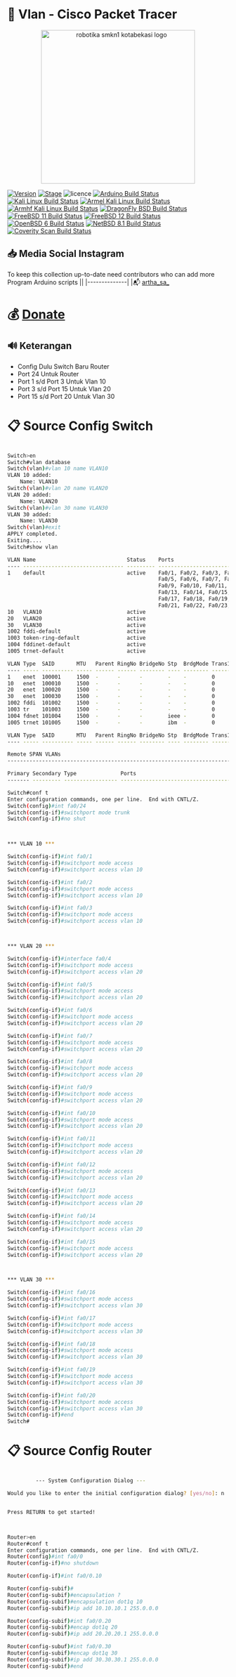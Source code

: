 

# :pushpin: Vlan - Cisco Packet Tracer



<p align="center">
  <img src="https://i.postimg.cc/NjqY4fCh/logo.jpg" alt="robotika smkn1 kotabekasi logo"/ style="height:350px;" "width: 350px;">
</p>


[![Version](https://img.shields.io/badge/VENOM-1.0.17-brightgreen.svg?maxAge=259200)]()
[![Stage](https://img.shields.io/badge/Release-Stable-brightgreen.svg)]()
![licence](https://img.shields.io/badge/license-GPLv3-brightgreen.svg)
[![Arduino Build Status](https://buildbot.aircrack-ng.org/badges/aircrack-ng-alpine.svg?left_text=Alpine%20Linux%20Build)](##Link##)
[![Kali Linux Build Status](https://buildbot.aircrack-ng.org/badges/aircrack-ng-kali.svg?left_text=Kali%20Linux%20Build)](##Link##)
[![Armel Kali Linux Build Status](https://buildbot.aircrack-ng.org/badges/aircrack-ng-armel.svg?left_text=Armel%20Kali%20Linux%20Build)](##Link##)
[![Armhf Kali Linux Build Status](https://buildbot.aircrack-ng.org/badges/aircrack-ng-armhf.svg?left_text=Armhf%20Kali%20Linux%20Build)](##Link##)
[![DragonFly BSD Build Status](https://buildbot.aircrack-ng.org/badges/aircrack-ng-dfly.svg?left_text=DragonFly%20Build)](##Link##)
[![FreeBSD 11 Build Status](https://buildbot.aircrack-ng.org/badges/aircrack-ng-fbsd-11.svg?left_text=FreeBSD%2011%20Build)](##Link##)
[![FreeBSD 12 Build Status](https://buildbot.aircrack-ng.org/badges/aircrack-ng-fbsd-12.svg?left_text=FreeBSD%2012%20Build)](##Link##)
[![OpenBSD 6 Build Status](https://buildbot.aircrack-ng.org/badges/aircrack-ng-obsd.svg?left_text=OpenBSD%20Build)](##Link##)
[![NetBSD 8.1 Build Status](https://buildbot.aircrack-ng.org/badges/aircrack-ng-netbsd81.svg?left_text=NetBSD%20Build)](##Link##)
[![Coverity Scan Build Status](https://scan.coverity.com/projects/aircrack-ng/badge.svg)](##Link##)



## :inbox_tray: Media Social Instagram

To keep this collection up-to-date need contributors who can add more Program Arduino scripts
||
|--------------|
|:mailbox_with_mail: [artha_sa_](https://www.instagram.com/artha_sa_/)


# :moneybag: [Donate](https://saweria.co/arthasyarif)

## :loud_sound: Keterangan

- Config Dulu Switch Baru Router
- Port 24 Untuk Router
- Port 1 s/d Port 3 Untuk Vlan 10
- Port 3 s/d Port 15 Untuk Vlan 20
- Port 15 s/d Port 20 Untuk Vlan 30


# :clipboard: Source Config Switch

```bash

Switch>en
Switch#vlan database
Switch(vlan)#vlan 10 name VLAN10
VLAN 10 added:
    Name: VLAN10
Switch(vlan)#vlan 20 name VLAN20
VLAN 20 added:
    Name: VLAN20
Switch(vlan)#vlan 30 name VLAN30
VLAN 30 added:
    Name: VLAN30
Switch(vlan)#exit
APPLY completed.
Exiting....
Switch#show vlan

VLAN Name                             Status    Ports
---- -------------------------------- --------- -------------------------------
1    default                          active    Fa0/1, Fa0/2, Fa0/3, Fa0/4
                                                Fa0/5, Fa0/6, Fa0/7, Fa0/8
                                                Fa0/9, Fa0/10, Fa0/11, Fa0/12
                                                Fa0/13, Fa0/14, Fa0/15, Fa0/16
                                                Fa0/17, Fa0/18, Fa0/19, Fa0/20
                                                Fa0/21, Fa0/22, Fa0/23, Fa0/24
10   VLAN10                           active    
20   VLAN20                           active    
30   VLAN30                           active    
1002 fddi-default                     active    
1003 token-ring-default               active    
1004 fddinet-default                  active    
1005 trnet-default                    active    

VLAN Type  SAID       MTU   Parent RingNo BridgeNo Stp  BrdgMode Trans1 Trans2
---- ----- ---------- ----- ------ ------ -------- ---- -------- ------ ------
1    enet  100001     1500  -      -      -        -    -        0      0
10   enet  100010     1500  -      -      -        -    -        0      0
20   enet  100020     1500  -      -      -        -    -        0      0
30   enet  100030     1500  -      -      -        -    -        0      0
1002 fddi  101002     1500  -      -      -        -    -        0      0   
1003 tr    101003     1500  -      -      -        -    -        0      0   
1004 fdnet 101004     1500  -      -      -        ieee -        0      0   
1005 trnet 101005     1500  -      -      -        ibm  -        0      0   

VLAN Type  SAID       MTU   Parent RingNo BridgeNo Stp  BrdgMode Trans1 Trans2
---- ----- ---------- ----- ------ ------ -------- ---- -------- ------ ------

Remote SPAN VLANs
------------------------------------------------------------------------------

Primary Secondary Type              Ports
------- --------- ----------------- ------------------------------------------

Switch#conf t
Enter configuration commands, one per line.  End with CNTL/Z.
Switch(config)#int fa0/24
Switch(config-if)#switchport mode trunk
Switch(config-if)#no shut



*** VLAN 10 ***

Switch(config-if)#int fa0/1
Switch(config-if)#switchport mode access
Switch(config-if)#switchport access vlan 10

Switch(config-if)#int fa0/2
Switch(config-if)#switchport mode access
Switch(config-if)#switchport access vlan 10

Switch(config-if)#int fa0/3
Switch(config-if)#switchport mode access
Switch(config-if)#switchport access vlan 10



*** VLAN 20 ***

Switch(config-if)#interface fa0/4
Switch(config-if)#switchport mode access
Switch(config-if)#switchport access vlan 20

Switch(config-if)#int fa0/5
Switch(config-if)#switchport mode access
Switch(config-if)#switchport access vlan 20

Switch(config-if)#int fa0/6
Switch(config-if)#switchport mode access
Switch(config-if)#switchport access vlan 20

Switch(config-if)#int fa0/7
Switch(config-if)#switchport mode access
Switch(config-if)#switchport access vlan 20

Switch(config-if)#int fa0/8
Switch(config-if)#switchport mode access
Switch(config-if)#switchport access vlan 20

Switch(config-if)#int fa0/9
Switch(config-if)#switchport mode access
Switch(config-if)#switchport access vlan 20

Switch(config-if)#int fa0/10
Switch(config-if)#switchport mode access
Switch(config-if)#switchport access vlan 20

Switch(config-if)#int fa0/11
Switch(config-if)#switchport mode access
Switch(config-if)#switchport access vlan 20

Switch(config-if)#int fa0/12
Switch(config-if)#switchport mode access
Switch(config-if)#switchport access vlan 20

Switch(config-if)#int fa0/13
Switch(config-if)#switchport mode access
Switch(config-if)#switchport access vlan 20

Switch(config-if)#int fa0/14
Switch(config-if)#switchport mode access
Switch(config-if)#switchport access vlan 20

Switch(config-if)#int fa0/15
Switch(config-if)#switchport mode access
Switch(config-if)#switchport access vlan 20



*** VLAN 30 ***

Switch(config-if)#int fa0/16
Switch(config-if)#switchport mode access
Switch(config-if)#switchport access vlan 30

Switch(config-if)#int fa0/17
Switch(config-if)#switchport mode access
Switch(config-if)#switchport access vlan 30

Switch(config-if)#int fa0/18
Switch(config-if)#switchport mode access
Switch(config-if)#switchport access vlan 30

Switch(config-if)#int fa0/19
Switch(config-if)#switchport mode access
Switch(config-if)#switchport access vlan 30

Switch(config-if)#int fa0/20
Switch(config-if)#switchport mode access
Switch(config-if)#switchport access vlan 30
Switch(config-if)#end
Switch#


```


# :clipboard: Source Config Router

```bash

         --- System Configuration Dialog ---

Would you like to enter the initial configuration dialog? [yes/no]: n


Press RETURN to get started!



Router>en
Router#conf t
Enter configuration commands, one per line.  End with CNTL/Z.
Router(config)#int fa0/0
Router(config-if)#no shutdown

Router(config-if)#int fa0/0.10

Router(config-subif)#
Router(config-subif)#encapsulation ?
Router(config-subif)#encapsulation dot1q 10
Router(config-subif)#ip add 10.10.10.1 255.0.0.0

Router(config-subif)#int fa0/0.20
Router(config-subif)#encap dot1q 20
Router(config-subif)#ip add 20.20.20.1 255.0.0.0

Router(config-subuf)#int fa0/0.30
Router(config-subif)#encap dot1q 30
Router(config-subif)#ip add 30.30.30.1 255.0.0.0
Router(config-subif)#end


```
